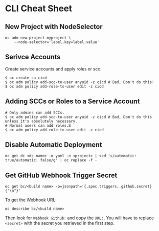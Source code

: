 # CLI Cheat Sheet

## New Project with NodeSelector

```
oc adm new-project myproject \
    --node-selector='label.key=label.value'
```

## Serivce Accounts

Create service accounts and apply roles or scc:
```
$ oc create sa cicd
$ oc adm policy add-scc-to-user anyuid -z cicd # Bad, Don't do this!
$ oc adm policy add-role-to-user edit -z cicd
```

## Adding SCCs or Roles to a Service Account

```
# Only admins can add SCCs.
$ oc adm policy add-scc-to-user anyuid -z cicd # Bad, Don't do this unless it's absolutely necessary.
# Normal users can add roles.ß
$ oc adm policy add-role-to-user edit -z cicd
```

## Disable Automatic Deployment

```
oc get dc <dc name> -o yaml -n <project> | sed 's/automatic: true/automatic: false/g' | oc replace -f -
```

## Get GitHub Webhook Trigger Secret

```
oc get bc/<build name> -o=jsonpath='{.spec.triggers..github.secret}{"\n"}'
```

To get the Webhook URL:

```
oc describe bc/<build name>
```

Then look for `Webhook Github:` and copy the `URL:`.  You will have to replace `<secret>` with the secret you retrieved in the first step.
